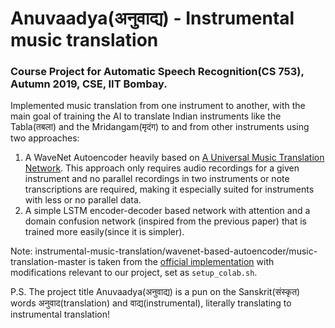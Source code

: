 # Anuvaadya(अनुवाद्य) - Instrumental music translation
### Course Project for Automatic Speech Recognition(CS 753), Autumn 2019, CSE, IIT Bombay.
Implemented music translation from one instrument to another, with the main goal of training the AI to translate Indian instruments like the Tabla(तबला) and the Mridangam(मृदंग) to and from other instruments using two approaches:
1. A WaveNet Autoencoder heavily based on [A Universal Music Translation Network](https://arxiv.org/abs/1805.07848). This approach only requires audio recordings for a given instrument and no parallel recordings in two instruments or note transcriptions are required, making it especially suited for instruments with less or no parallel data.
2. A simple LSTM encoder-decoder based network with attention and a domain confusion network (inspired from the previous paper) that is trained more easily(since it is simpler). 

Note: instrumental-music-translation/wavenet-based-autoencoder/music-translation-master is taken from the [official implementation](https://github.com/facebookresearch/music-translation) with modifications relevant to our project, set as `setup_colab.sh`.

P.S. The project title Anuvaadya(अनुवाद्य) is a pun on the Sanskrit(संस्कृत) words अनुवाद(translation) and वाद्य(instrumental), literally translating to instrumental translation!